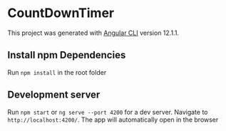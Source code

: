 # CountDownTimer

This project was generated with [Angular CLI](https://github.com/angular/angular-cli) version 12.1.1.

## Install npm Dependencies

Run `npm install` in the root folder


## Development server

Run `npm start` or `ng serve --port 4200` for a dev server. Navigate to `http://localhost:4200/`. The app will automatically open in the browser